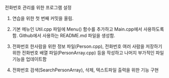 전화번호 관리를 위한 프로그램 설정

1. 연습을 위한 첫 번째 커밋을 올림.

2. 기본 메뉴인 Util.cpp 파일에 Menu() 함수를 추가하고 Main.cpp에서 사용하도록 함.
   Github에서 사용하는 README.md 파일을 생성함.

3. 전화번호 한사람을 위한 정보 파일(Person.cpp),
전화번호 여러 사람을 저장하기 위한 전화번호 배열 파일(PersonArray.cpp) 등을 
작성하고 나머지 부가적인 파일 기능을 업데이트함

4. 전화번호 검색(SearchPersonArray), 삭제, 텍스트파일 출력을 위한 기능 구현